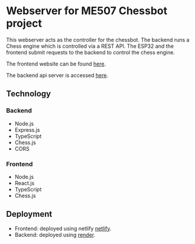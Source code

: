 # Webserver for ME507 Chessbot project

This webserver acts as the controller for the chessbot. The backend runs a Chess engine which is controlled via a REST API. The ESP32 and the frontend submit requests to the backend to control the chess engine.

The frontend website can be found [here](https://me507-chessbot.netlify.app).

The backend api server is accessed [here](https://chessbotapi.onrender.com).

## Technology

### Backend

- Node.js
- Express.js
- TypeScript
- Chess.js
- CORS

### Frontend

- Node.js
- React.js
- TypeScript
- Chess.js

## Deployment

- Frontend: deployed using netlify [netlify](https://www.netlify.com).
- Backend: deployed using [render](https://render.com).
